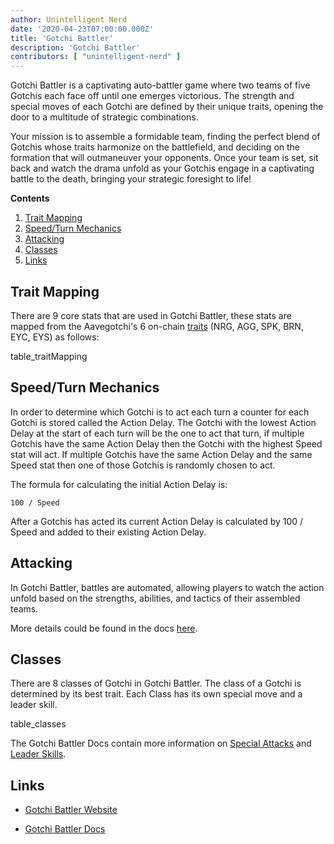 ```yaml
---
author: Unintelligent Nerd
date: '2020-04-23T07:00:00.000Z'
title: 'Gotchi Battler'
description: 'Gotchi Battler'
contributors: [ "unintelligent-nerd" ]
---
```


Gotchi Battler is a captivating auto-battler game where two teams of five Gotchis each face off until one emerges victorious. The strength and special moves of each Gotchi are defined by their unique traits, opening the door to a multitude of strategic combinations.

Your mission is to assemble a formidable team, finding the perfect blend of Gotchis whose traits harmonize on the battlefield, and deciding on the formation that will outmaneuver your opponents. Once your team is set, sit back and watch the drama unfold as your Gotchis engage in a captivating battle to the death, bringing your strategic foresight to life!

<div class="contentsBox">

**Contents**

<ol>
<li><a href=#trait-mapping>Trait Mapping</a></li>
<li><a href=#speed-turn-mechanics>Speed/Turn Mechanics</a></li>
<li><a href=#attacking>Attacking</a></li>
<li><a href=#classes>Classes</a></li>
<li><a href=#links>Links</a></li>
</ol>

</div>

## Trait Mapping

There are 9 core stats that are used in Gotchi Battler, these stats are mapped from the Aavegotchi's 6 on-chain [traits](/traits) (NRG, AGG, SPK, BRN, EYC, EYS) as follows:

table_traitMapping

## Speed/Turn Mechanics

In order to determine which Gotchi is to act each turn a counter for each Gotchi is stored called the Action Delay. The Gotchi with the lowest Action Delay at the start of each turn will be the one to act that turn, if multiple Gotchis have the same Action Delay then the Gotchi with the highest Speed stat will act. If multiple Gotchis have the same Action Delay and the same Speed stat then one of those Gotchis is randomly chosen to act.

The formula for calculating the initial Action Delay is:

```
100 / Speed
```

After a Gotchis has acted its current Action Delay is calculated by 100 / Speed and added to their existing Action Delay.

## Attacking

In Gotchi Battler, battles are automated, allowing players to watch the action unfold based on the strengths, abilities, and tactics of their assembled teams.

More details could be found in the docs [here](https://gotchi-battler-1.gitbook.io/gotchi-battler/battle-mechanics/attacking).

## Classes

There are 8 classes of Gotchi in Gotchi Battler. The class of a Gotchi is determined by its best trait. Each Class has its own special move and a leader skill.

table_classes

The Gotchi Battler Docs contain more information on [Special Attacks](https://gotchi-battler-1.gitbook.io/gotchi-battler/battle-mechanics/special-attacks) and [Leader Skills](https://gotchi-battler-1.gitbook.io/gotchi-battler/battle-mechanics/leader-skills).

## Links

- [Gotchi Battler Website](https://gotchibattler.com/)

- [Gotchi Battler Docs](https://gotchi-battler-1.gitbook.io/gotchi-battler)